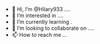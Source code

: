 - 👋 Hi, I’m @Hilary933 ....
- 👀 I’m interested in ....
- 🌱 I’m currently learning .
- 💞️ I’m looking to collaborate on ....
- 📫 How to reach me ...

<!---
Hilary933/Hilary933 is a ✨ special ✨ repository because its `README.md` (this file) appears on your GitHub profile.
You can click the Preview link to take a look at your changes.
--->
